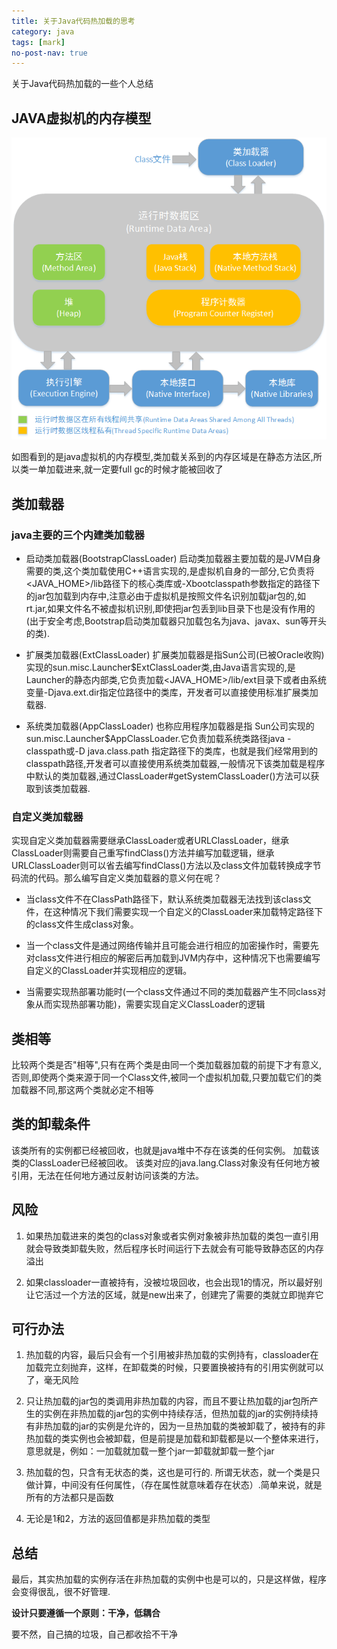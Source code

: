 ```yaml
---
title: 关于Java代码热加载的思考
category: java
tags: [mark]
no-post-nav: true
---
```


关于Java代码热加载的一些个人总结

## JAVA虚拟机的内存模型
  ![JAVA虚拟机的内存模型](/assets/images/java内存模型.png)
  
  如图看到的是java虚拟机的内存模型,类加载关系到的内存区域是在静态方法区,所以类一单加载进来,就一定要full gc的时候才能被回收了

## 类加载器

### java主要的三个内建类加载器
* 启动类加载器(BootstrapClassLoader)
启动类加载器主要加载的是JVM自身需要的类,这个类加载使用C++语言实现的,是虚拟机自身的一部分,它负责将 <JAVA_HOME>/lib路径下的核心类库或-Xbootclasspath参数指定的路径下的jar包加载到内存中,注意必由于虚拟机是按照文件名识别加载jar包的,如rt.jar,如果文件名不被虚拟机识别,即使把jar包丢到lib目录下也是没有作用的(出于安全考虑,Bootstrap启动类加载器只加载包名为java、javax、sun等开头的类).

* 扩展类加载器(ExtClassLoader)
扩展类加载器是指Sun公司(已被Oracle收购)实现的sun.misc.Launcher$ExtClassLoader类,由Java语言实现的,是Launcher的静态内部类,它负责加载<JAVA_HOME>/lib/ext目录下或者由系统变量-Djava.ext.dir指定位路径中的类库，开发者可以直接使用标准扩展类加载器.

* 系统类加载器(AppClassLoader)
也称应用程序加载器是指 Sun公司实现的sun.misc.Launcher$AppClassLoader.它负责加载系统类路径java -classpath或-D java.class.path 指定路径下的类库，也就是我们经常用到的classpath路径,开发者可以直接使用系统类加载器,一般情况下该类加载是程序中默认的类加载器,通过ClassLoader#getSystemClassLoader()方法可以获取到该类加载器.

### 自定义类加载器
实现自定义类加载器需要继承ClassLoader或者URLClassLoader，继承ClassLoader则需要自己重写findClass()方法并编写加载逻辑，继承URLClassLoader则可以省去编写findClass()方法以及class文件加载转换成字节码流的代码。那么编写自定义类加载器的意义何在呢？

* 当class文件不在ClassPath路径下，默认系统类加载器无法找到该class文件，在这种情况下我们需要实现一个自定义的ClassLoader来加载特定路径下的class文件生成class对象。

* 当一个class文件是通过网络传输并且可能会进行相应的加密操作时，需要先对class文件进行相应的解密后再加载到JVM内存中，这种情况下也需要编写自定义的ClassLoader并实现相应的逻辑。

* 当需要实现热部署功能时(一个class文件通过不同的类加载器产生不同class对象从而实现热部署功能)，需要实现自定义ClassLoader的逻辑

## 类相等

  比较两个类是否"相等",只有在两个类是由同一个类加载器加载的前提下才有意义,否则,即使两个类来源于同一个Class文件,被同一个虚拟机加载,只要加载它们的类加载器不同,那这两个类就必定不相等
  
## 类的卸载条件

该类所有的实例都已经被回收，也就是java堆中不存在该类的任何实例。
加载该类的ClassLoader已经被回收。
该类对应的java.lang.Class对象没有任何地方被引用，无法在任何地方通过反射访问该类的方法。

## 风险

1. 如果热加载进来的类包的class对象或者实例对象被非热加载的类包一直引用就会导致类卸载失败，然后程序长时间运行下去就会有可能导致静态区的内存溢出

2. 如果classloader一直被持有，没被垃圾回收，也会出现1的情况，所以最好别让它活过一个方法的区域，就是new出来了，创建完了需要的类就立即抛弃它

## 可行办法

1. 热加载的内容，最后只会有一个引用被非热加载的实例持有，classloader在加载完立刻抛弃，这样，在卸载类的时候，只要置换被持有的引用实例就可以了，毫无风险

2. 只让热加载的jar包的类调用非热加载的内容，而且不要让热加载的jar包所产生的实例在非热加载的jar包的实例中持续存活，但热加载的jar的实例持续持有非热加载的jar的实例是允许的，因为一旦热加载的类被卸载了，被持有的非热加载的类实例也会被卸载，但是前提是加载和卸载都是以一个整体来进行，意思就是，例如：一加载就加载一整个jar一卸载就卸载一整个jar

3. 热加载的包，只含有无状态的类，这也是可行的. 所谓无状态，就一个类是只做计算，中间没有任何属性，（存在属性就意味着存在状态）.简单来说，就是所有的方法都只是函数

4. 无论是1和2，方法的返回值都是非热加载的类型

## 总结

最后，其实热加载的实例存活在非热加载的实例中也是可以的，只是这样做，程序会变得很乱，很不好管理.

**设计只要遵循一个原则：干净，低耦合**

要不然，自己搞的垃圾，自己都收拾不干净
